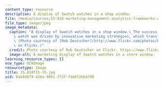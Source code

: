 ```yaml
---
content_type: resource
description: A display of Swatch watches in a shop window.
file: /media/courses/15-810-marketing-management-analytics-frameworks-and-applications-fall-2015/bab8d879420a98917f2f7de6f26b4790_15.810s15-th.jpg
file_type: image/jpeg
image_metadata:
  caption: "A display of Swatch watches in a shop window.\_The success of the Swatch\
    \ watch was driven by innovative marketing strategies, which transformed the industry.\
    \ (Photo courtesy of [Rob Deutscher](http://www.flickr.com/photos/bobarc/6821065429/)\
    \ on Flickr.)"
  credit: Photo courtesy of Rob Deutscher on Flickr. https://www.flickr.com/photos/bobarc/6821065429/
  image-alt: A marketing display of Swatch watches in a store window.
learning_resource_types: []
ocw_type: OCWImage
resourcetype: Image
title: 15.810f15-th.jpg
uid: bab8d879-420a-9891-7f2f-7de6f26b4790
---
```

